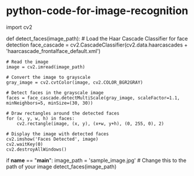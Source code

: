 # python-code-for-image-recognition
import cv2

def detect_faces(image_path):
    # Load the Haar Cascade Classifier for face detection
    face_cascade = cv2.CascadeClassifier(cv2.data.haarcascades + 'haarcascade_frontalface_default.xml')
    
    # Read the image
    image = cv2.imread(image_path)
    
    # Convert the image to grayscale
    gray_image = cv2.cvtColor(image, cv2.COLOR_BGR2GRAY)
    
    # Detect faces in the grayscale image
    faces = face_cascade.detectMultiScale(gray_image, scaleFactor=1.1, minNeighbors=5, minSize=(30, 30))
    
    # Draw rectangles around the detected faces
    for (x, y, w, h) in faces:
        cv2.rectangle(image, (x, y), (x+w, y+h), (0, 255, 0), 2)
    
    # Display the image with detected faces
    cv2.imshow('Faces Detected', image)
    cv2.waitKey(0)
    cv2.destroyAllWindows()

if __name__ == "__main__":
    image_path = 'sample_image.jpg'  # Change this to the path of your image
    detect_faces(image_path)
